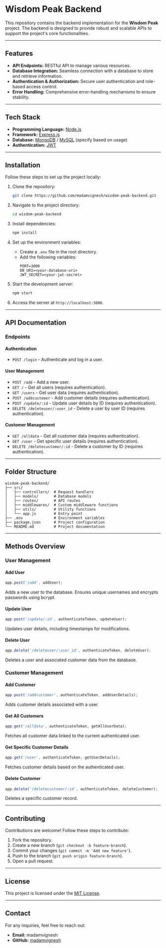# Wisdom Peak Backend

This repository contains the backend implementation for the **Wisdom Peak** project. The backend is designed to provide robust and scalable APIs to support the project's core functionalities.

---

## Features

- **API Endpoints:** RESTful API to manage various resources.
- **Database Integration:** Seamless connection with a database to store and retrieve information.
- **Authentication & Authorization:** Secure user authentication and role-based access control.
- **Error Handling:** Comprehensive error-handling mechanisms to ensure stability.

---

## Tech Stack

- **Programming Language:** [Node.js](https://nodejs.org/)
- **Framework:** [Express.js](https://expressjs.com/)
- **Database:** [MongoDB](https://www.mongodb.com/) / [MySQL](https://www.mysql.com/) (specify based on usage)
- **Authentication:** [JWT](https://jwt.io/)

---

## Installation

Follow these steps to set up the project locally:

1. Clone the repository:
   ```bash
   git clone https://github.com/madamvignesh/wisdom-peak-backend.git
   ```

2. Navigate to the project directory:
   ```bash
   cd wisdom-peak-backend
   ```

3. Install dependencies:
   ```bash
   npm install
   ```

4. Set up the environment variables:
   - Create a `.env` file in the root directory.
   - Add the following variables:
     ```env
     PORT=3000
     DB_URI=<your-database-uri>
     JWT_SECRET=<your-jwt-secret>
     ```

5. Start the development server:
   ```bash
   npm start
   ```

6. Access the server at `http://localhost:3000`.

---

## API Documentation

### Endpoints

#### Authentication
- `POST /login` - Authenticate and log in a user.

#### User Management
- `POST /add` - Add a new user.
- `GET /` - Get all users (requires authentication).
- `GET /users` - Get user data (requires authentication).
- `POST /addcustomer` - Add customer details (requires authentication).
- `POST /update/:id` - Update user details by ID (requires authentication).
- `DELETE /deleteuser/:user_id` - Delete a user by user ID (requires authentication).

#### Customer Management
- `GET /alldata` - Get all customer data (requires authentication).
- `GET /user` - Get specific user details (requires authentication).
- `DELETE /deletecustomer/:id` - Delete a customer by ID (requires authentication).

---

## Folder Structure

```
wisdom-peak-backend/
├── src/
│   ├── controllers/  # Request handlers
│   ├── models/       # Database models
│   ├── routes/       # API routes
│   ├── middlewares/  # Custom middleware functions
│   ├── utils/        # Utility functions
│   └── app.js        # Entry point
├── .env              # Environment variables
├── package.json      # Project configuration
└── README.md         # Project documentation
```

---

## Methods Overview

### User Management

#### Add User
```javascript
app.post('/add', addUser);
```
Adds a new user to the database. Ensures unique usernames and encrypts passwords using bcrypt.

#### Update User
```javascript
app.post('/update/:id', authenticateToken, updateUser);
```
Updates user details, including timestamps for modifications.

#### Delete User
```javascript
app.delete('/deleteuser/:user_id', authenticateToken, deleteUser);
```
Deletes a user and associated customer data from the database.

### Customer Management

#### Add Customer
```javascript
app.post('/addcustomer', authenticateToken, addUserDetails);
```
Adds customer details associated with a user.

#### Get All Customers
```javascript
app.get('/alldata', authenticateToken, getAllUserData);
```
Fetches all customer data linked to the current authenticated user.

#### Get Specific Customer Details
```javascript
app.get('/user', authenticateToken, getUserDetails);
```
Fetches customer details based on the authenticated user.

#### Delete Customer
```javascript
app.delete('/deletecustomer/:id', authenticateToken, deleteCustomer);
```
Deletes a specific customer record.

---

## Contributing

Contributions are welcome! Follow these steps to contribute:

1. Fork the repository.
2. Create a new branch (`git checkout -b feature-branch`).
3. Commit your changes (`git commit -m 'Add new feature'`).
4. Push to the branch (`git push origin feature-branch`).
5. Open a pull request.

---

## License

This project is licensed under the [MIT License](LICENSE).

---

## Contact

For any inquiries, feel free to reach out:
- **Email:** madamvignesh
- **GitHub:** [madamvignesh](https://github.com/madamvignesh)
